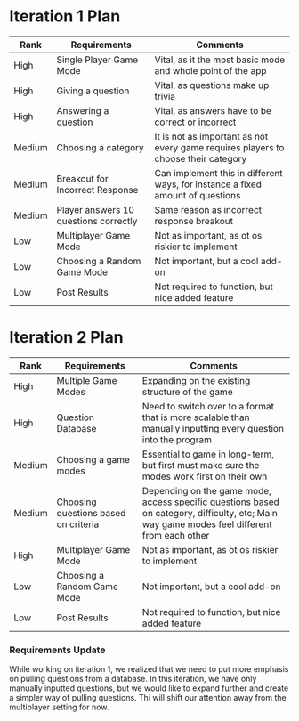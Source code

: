 
# Iteration 1 Plan

| Rank   | Requirements                          | Comments                                                                           |
|--------|---------------------------------------|------------------------------------------------------------------------------------|
| High   | Single Player Game Mode               | Vital, as it the most basic mode and whole point of the app                        |
| High   | Giving a question                     | Vital, as questions make up trivia                                                 |
| High   | Answering a question                  | Vital, as answers have to be correct or incorrect                                  | 
| Medium | Choosing a category                   | It is not as important as not every game requires players to choose their category |
 | Medium | Breakout for Incorrect Response       | Can implement this in different ways, for instance a fixed amount of questions     |
 | Medium | Player answers 10 questions correctly | Same reason as incorrect response breakout                                         |
 | Low    | Multiplayer Game Mode                 | Not as important, as ot os riskier to implement                                    |
| Low    | Choosing a Random Game Mode           | Not important, but a cool add-on                                                   |
| Low    | Post Results                          | Not required to function, but nice added feature                                   |


# Iteration 2 Plan

| Rank   | Requirements                         | Comments                                                                                                                                     |
|--------|--------------------------------------|----------------------------------------------------------------------------------------------------------------------------------------------|
| High   | Multiple Game Modes                  | Expanding on the existing structure of the game                                                                                              |
| High   | Question Database                    | Need to switch over to a format that is more scalable than manually inputting every question into the program                                |
| Medium | Choosing a game modes                | Essential to game in long-term, but first must make sure the modes work first on their own                                                   |
| Medium | Choosing questions based on criteria | Depending on the game mode, access specific questions based on category, difficulty, etc; Main way game modes feel different from each other |
| High   | Multiplayer Game Mode                | Not as important, as ot os riskier to implement                                                                                              |
| Low    | Choosing a Random Game Mode          | Not important, but a cool add-on                                                                                                             |
| Low    | Post Results                         | Not required to function, but nice added feature                                                                                             |
### Requirements Update
While working on iteration 1, we realized that we need to put more emphasis on 
pulling questions from a database. In this iteration, we have only manually inputted questions, but we would
like to expand further and create a simpler way of pulling questions. Thi will shift our
attention away from the multiplayer setting for now. 

